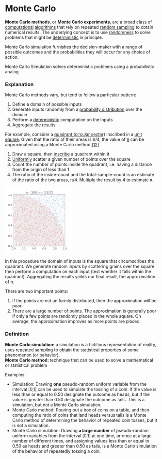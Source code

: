 # Monte Carlo

**Monte Carlo methods**, or **Monte Carlo experiments**, are a broad class of [computational](https://en.wikipedia.org/wiki/Computation) [algorithms](https://en.wikipedia.org/wiki/Algorithm) that rely on repeated [random sampling](https://en.wikipedia.org/wiki/Random_sampling) to obtain numerical results. The underlying concept is to use [randomness](https://en.wikipedia.org/wiki/Randomness) to solve problems that might be [deterministic](https://en.wikipedia.org/wiki/Deterministic_system) in principle.

Monte Carlo simulation furnishes the decision-maker with a range of possible outcomes and the probabilities they will occur for any choice of action.

Monte Carlo Simulation solves deterministic problems using a probabilistic analog.

### Explanation

Monte Carlo methods vary, but tend to follow a particular pattern:

1. Define a domain of possible inputs
2. Generate inputs randomly from a [probability distribution](https://en.wikipedia.org/wiki/Probability_distribution) over the domain
3. Perform a [deterministic](https://en.wikipedia.org/wiki/Deterministic_algorithm) computation on the inputs
4. Aggregate the results

For example, consider a [quadrant \(circular sector\)](https://en.wikipedia.org/wiki/Circular_sector#Quadrant) inscribed in a [unit square](https://en.wikipedia.org/wiki/Unit_square). Given that the ratio of their areas is π/4, the value of [π](https://en.wikipedia.org/wiki/Pi) can be approximated using a Monte Carlo method:[\[12\]](https://en.wikipedia.org/wiki/Monte_Carlo_method#cite_note-FOOTNOTEKalosWhitlock2008-12)

1. Draw a square, then [inscribe](https://en.wikipedia.org/wiki/Inscribed_figure) a quadrant within it
2. [Uniformly](https://en.wikipedia.org/wiki/Uniform_distribution_%28continuous%29) scatter a given number of points over the square
3. Count the number of points inside the quadrant, i.e. having a distance from the origin of less than 1
4. The ratio of the inside-count and the total-sample-count is an estimate of the ratio of the two areas, π/4. Multiply the result by 4 to estimate π.

![](../.gitbook/assets/image%20%2861%29.png)

In this procedure the domain of inputs is the square that circumscribes the quadrant. We generate random inputs by scattering grains over the square then perform a computation on each input \(test whether it falls within the quadrant\). Aggregating the results yields our final result, the approximation of π.

There are two important points:

1. If the points are not uniformly distributed, then the approximation will be poor.
2. There are a large number of points. The approximation is generally poor if only a few points are randomly placed in the whole square. On average, the approximation improves as more points are placed.

### Definition

**Monte Carlo simulation:** a simulation is a fictitious representation of reality, uses repeated sampling to obtain the statistical properties of some phenomenon \(or behavior\).  
**Monte Carlo method:** technique that can be used to solve a mathematical or statistical problem

Examples:

* Simulation: Drawing **one** pseudo-random uniform variable from the interval \[0,1\] can be used to simulate the tossing of a coin: If the value is less than or equal to 0.50 designate the outcome as heads, but if the value is greater than 0.50 designate the outcome as tails. This is a simulation, but not a Monte Carlo simulation.
* Monte Carlo method: Pouring out a box of coins on a table, and then computing the ratio of coins that land heads versus tails is a Monte Carlo method of determining the behavior of repeated coin tosses, but it is not a simulation.
* Monte Carlo simulation: Drawing **a large number** of pseudo-random uniform variables from the interval \[0,1\] at one time, or once at a large number of different times, and assigning values less than or equal to 0.50 as heads and greater than 0.50 as tails, is a Monte Carlo simulation of the behavior of repeatedly tossing a coin.

